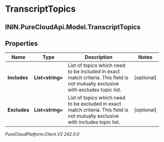 # TranscriptTopics

## ININ.PureCloudApi.Model.TranscriptTopics

## Properties

|Name | Type | Description | Notes|
|------------ | ------------- | ------------- | -------------|
| **Includes** | **List&lt;string&gt;** | List of topics which need to be included in exact match criteria. This field is not mutually exclusive with excludes topic list. | [optional] |
| **Excludes** | **List&lt;string&gt;** | List of topics which need to be excluded in exact match criteria. This field is not mutually exclusive with includes topic list. | [optional] |



_PureCloudPlatform.Client.V2 242.0.0_
